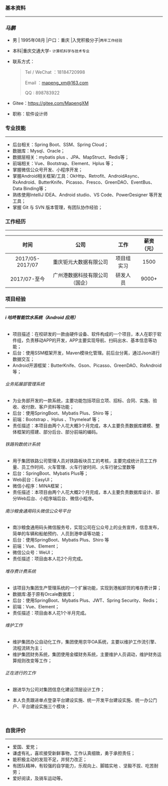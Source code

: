 ### 基本资料

---

### *马鹏*

- 男 | 1995年08月 |户口：重庆 |入党积极分子|`两年工作经验`

- 本科|重庆交通大学- `计算机科学与技术专业`

- 联系方式：

  > Tel / WeChat ：18184720998
  >
  > Email ：mapeng_xm@163.com
  >
  > QQ : 898783922

- Gitee：<https://gitee.com/MapengXM>

- 职称：软件设计师

### 专业技能

---

- 后台相关：Spring Boot、SSM、Spring Cloud；
- 数据库：Mysql、Oracle；
- 数据层相关：mybatis plus 、JPA、MapStruct、Redis等；
- 前端相关：Vue、Bootstrap、Element、Hplus 等；
- 掌握微信公众号开发、小程序开发；
- 掌握Android相关框架/工具：OkHttp、Retrofit、AndroidAsync、RxAndroid、ButterKnife、Picasso、Fresco、GreenDAO、EventBus、Data Binding等；
- 熟练使用IntelliJ IDEA、Android studio、VS Code、PowerDesigner 等开发工具；
- 掌握 Git 与 SVN 版本管理，有团队协作经验；

### 工作经历

---

|      时间       |              公司              |    工作    | 薪资（元） |
| :-------------: | :----------------------------: | :--------: | :--------: |
| 2017/05-2017/07 |     重庆钜元大数据有限公司     | 项目组实习 |    1500    |
|  2017/07-至今   | 广州港数据科技有限公司（国企） |  研发人员  |   9000+    |

### 项目经验

---

###### **i 咕咚智能饮水系统（Android 应用）**

- 项目描述：在校研发的一款由硬件设备、软件构成的一个项目，本人在职于软件组，负责移动APP的开发，APP主要实现导航、扫码出水、基本信息等功能；
- 后台：使用SSM框架开发，Maven模块化管理。前后台分离，通过Json进行数据交互；
- Android开源框架：ButterKnife、Gson、Picasso、GreenDAO、RxAndroid等；


###### 业务拓展部管理系统

- 为业务部开发的一款系统，主要功能包括项目立项、招标、合同、实施、验收、收付款、客户资料等功能；
- 后台：使用SpringBoot、Mybatis Plus、Shiro 等；
- 前端：Bootstrap 、Hplus 、Thymeleaf 等；
- 责任描述：本项目由两个人花大概3个月完成，本人主要负责数据库建模、整体框架的搭建、部分后台、部分前端的编码。

###### 铁路钩数统计系统

- 用于集团铁路公司管理人员对铁路板块员工的考核，主要完成统计员工工作量、员工作时间、火车管理、火车行驶时间、火车行驶公里数等
- 后台：SpringBoot、Mybatis Plus等；
- Web前台：EasyUI；
- 微信小程序：MINA框架；
- 责任描述：本项目由两个人花大概2个月完成，本人主要负责数据库设计、部分Web后台、小程序端后台、微信小程序。

###### 南沙粮食通用码头微信公众号平台

- 南沙粮食通用码头微信服务号，实现公司在公众号上的业务宣传，信息发布，简单的车辆和船舶预约、人员到港申请等功能；
- 后台：使用SpringBoot、Mybatis Plus、Shiro 等
- 前端：Vue、Element；
- 微信公众号：WeUI；
- 责任描述：项目由本人花2个月完成。

###### 堆存费计费系统

- 该项目为集团生产管理系统的一个扩展功能，实现到港船卸货的堆存费计算；
- 数据库:基于原有Orcale数据库；
- 后台：使用SpringBoot、Mybatis Plus、JWT、Spring Security、Redis；
- 前端：Vue、Element；
- 责任描述：项目由本人花1个半月完成。

###### 维护工作

- 维护集团办公自动化工作，集团使用京华OA系统，主要以维护工作流引擎、流程流转为主；
- 维护集团财务系统，集团使用金蝶财务系统，主要维护人员调动，维护财务运算规则改变等工作；

###### 正在进行的工作

- 跟进华为公司对集团信息化建设顶层设计工作；

- 本人负责跟进单点登录平台建设实施、统一开发平台建设实施、统一办公门户、平台建设实施三个模块；

  ​



### 自我评价

---

-  爱国、爱党；
-  谦虚有礼，喜欢接受新鲜事物，工作认真细致，勇于承担责任；
-  能积极主动的发现不足，并努力改正；
-  有团队精神，有较强的自学能力，乐观向上、脚踏实地 、坚毅不拔、吃苦耐劳；
-  爱好阅读，及骑车运动等。

